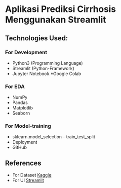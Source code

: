 # Aplikasi Prediksi Cirrhosis Menggunakan Streamlit
## Technologies Used:
### For Development
* Python3 (Programming Language)
* Streamlit (Python-Framework)
* Jupyter Notebook
*Google Colab
### For EDA
* NumPy
* Pandas
* Matplotlib
* Seaborn
### For Model-training
* sklearn.model_selection - train_test_split
* Deployment
* GitHub
## References
* For Dataset [Kaggle](https://www.kaggle.com/)
* For UI [Streamlit](https://streamlit.io/)

